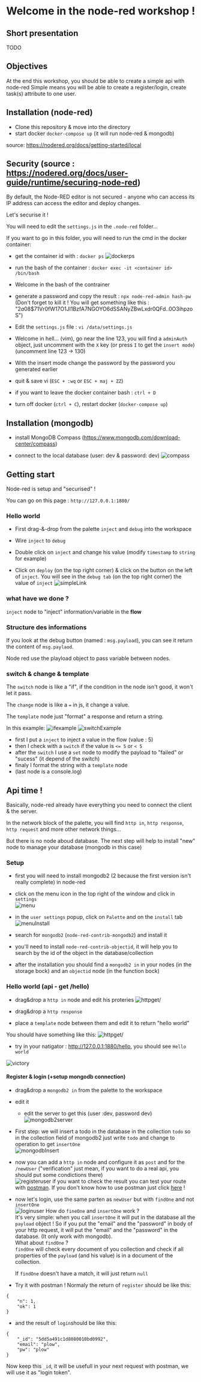 # Welcome in the node-red workshop !

## Short presentation

TODO

## Objectives

At the end this workshop, you should be able to create a simple api with node-red
Simple means you will be able to create a register/login, create task(s) attribute to one user.

## Installation (node-red)

- Clone this repository & move into the directory
- start docker `docker-compose up` (it will run node-red & mongodb)

source: https://nodered.org/docs/getting-started/local

## Security (source : https://nodered.org/docs/user-guide/runtime/securing-node-red)

By default, the Node-RED editor is not secured - anyone who can access its IP address can access the editor and deploy changes.

Let's securise it !

You will need to edit the `settings.js` in the `.node-red` folder...

If you want to go in this folder, you will need to run the cmd in the docker container:

- get the container id with : `docker ps`
  ![dockerps](./img/dockerps.png)

- run the bash of the container : `docker exec -it <container id> /bin/bash`

- Welcome in the bash of the contrainer

- generate a password and copy the result : `npx node-red-admin hash-pw` (Don't forget to kill it ! You will get something like this : "$2a$08\$71Vr0fW17O1Jl1BzfA7NGOYO6dSSANyZBwLxdr0QFd..0O3ihpzoS")

- Edit the `settings.js` file : `vi /data/settings.js`

- Welcome in hell... (vim), go near the line 123, you will find a `adminAuth` object, just uncomment with the `X` key (or press `I` to get the `insert mode`) (uncomment line 123 -> 130)

- With the insert mode change the password by the password you generated earlier

- quit & save vi (`ESC + :wq` or `ESC + maj + ZZ`)

- if you want to leave the docker container bash : `ctrl + D`

- turn off docker (`ctrl + C`), restart docker (`docker-compose up`)

## Installation (mongodb)

- install MongoDB Compass (https://www.mongodb.com/download-center/compass)

- connect to the local database (user: dev & password: dev)
  ![compass](./img/compass.png)

## Getting start

Node-red is setup and "securised" !

You can go on this page : `http://127.0.0.1:1880/`

### Hello world

- First drag-&-drop from the palette `inject` and `debug` into the workspace

- Wire `inject` to `debug`

- Double click on `inject` and change his value (modify `timestamp` to `string` for example)

- Click on `deploy` (on the top right corner) & click on the button on the left of `inject`. You will see in the `debug tab` (on the top right corner) the value of `inject`
  ![simpleLink](./img/simplelink.png)

### what have we done ?

`inject` node to "inject" information/variable in the **flow**

### Structure des informations

If you look at the debug button (named : `msg.payload`), you can see it return the content of `msg.paylaod`.

Node red use the playload object to pass variable between nodes.

### switch & change & template

The `switch` node is like a "if", if the condition in the node isn't good, it won't let it pass.

The `change` node is like a `=` in js, it change a value.

The `template` node just "format" a response and return a string.

In this example:
![ifexample](./img/ifexample.png)
![switchExample](./img/switchExample.png)

- first I put a `inject` to inject a value in the flow (value : 5)
- then I check with a `switch` if the value is `<= 5` or `< 5`
- after the `switch` I use a `set` node to modify the payload to "failed" or "sucess" (it depend of the switch)
- finaly I format the string with a `template` node
- (last node is a console.log)

## Api time !

Basically, node-red already have everything you need to connect the client & the server.

In the network block of the palette, you will find `http in`, `http response`, `http request` and more other network things...

But there is no node aboud database. The next step will help to install "new" node to manage your database (mongodb in this case)

### Setup

- first you will need to install mongodb2 (2 because the first version isn't really complete) in node-red

- click on the menu icon in the top right of the window and click in `settings` <br>
  ![menu](./img/menu.png)

- in the `user settings` popup, click on `Palette` and on the `install` tab
  ![menuInstall](./img/install.png)

- search for `mongodb2` (`node-red-contrib-mongodb2`) and install it

- you'll need to install `node-red-contrib-objectid`, it will help you to search by the id of the object in the database/collection

- after the installation you should find a `mongodb2 in` in your nodes (in the storage bock) and an `objectid` node (in the function bock)

### Hello world (api - get /hello)

- drag&drop a `http in` node and edit his proteries
  ![httpget/](./img/httpproperty.png)

- drag&drop a `http response`

- place a `template` node between them and edit it to return "hello world"

You should have something like this:
![httpget/](./img/api-helloworld.png)

- try in your natigator : http://127.0.0.1:1880/hello, you should see `Hello world`

![victory](./img/victory.jpeg)

#### Register & login (+setup mongodb connection)

- drag&drop a `mongodb2 in` from the palette to the workspace
- edit it
  - edit the server to get this (user :dev, password dev)
    ![mongodb2server](./img/mongodb2server.png)
- First step: we will insert a todo in the database in the collection `todo` so in the collection field of mongodb2 just write `todo` and change to operation to get `insertOne` <br>
  ![mongodbInsert](./img/mongodbInsert.png)

- now you can add a `http in` node and configure it as `post` and for the `/newUser` ("verification" just mean, if you want to do a real api, you should put some condictions there)<br>
  ![registeruser](./img/registeruser.png)
  if you want to check the result you can test your route with [postman](https://www.getpostman.com/). If you don't know how to use postman just click [here](./howtousepostman.md) !

- now let's login, use the same parten as `newUser` but with `findOne` and not `insertOne` <br>
  ![loginuser](./img/loginuser.png)
  How do `fineOne` and `insertOne` work ? <br>
  It's very simple: when you call `insertOne` it will put in the database all the `payload` object ! So if you put the "email" and the "password" in body of your http request, it will put the "email" and the "password" in the database. (It only work with mongodb).<br>
  What about `findOne` ?<br>
  `findOne` will check every document of you collection and check if all properties of the `payload` (and his value) is in a document of the collection.

  If `findOne` doesn't have a match, it will just return `null`

- Try it with postman ! Normaly the return of `register` should be like this:

```
{
    "n": 1,
    "ok": 1
}
```

- and the result of `login`should be like this:

```
{
    "_id": "5dd5a491c1d8080010bd0992",
    "email": "plow",
    "pw": "plow"
}
```

Now keep this `_id`, it will be usefull in your next request with postman, we will use it as "login token".
